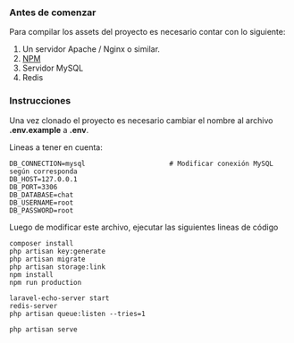 ### Antes de comenzar

Para compilar los assets del proyecto es necesario contar con lo siguiente:

1. Un servidor Apache / Nginx o similar.
2. [NPM](https://www.npmjs.com/)
3. Servidor MySQL
4. Redis

### Instrucciones 

Una vez clonado el proyecto es necesario cambiar el nombre al archivo **.env.example** a **.env**.

Lineas a tener en cuenta:

``` 
DB_CONNECTION=mysql                     # Modificar conexión MySQL según corresponda
DB_HOST=127.0.0.1
DB_PORT=3306
DB_DATABASE=chat
DB_USERNAME=root
DB_PASSWORD=root

``` 

Luego de modificar este archivo, ejecutar las siguientes lineas de código

```
composer install
php artisan key:generate
php artisan migrate
php artisan storage:link
npm install
npm run production

laravel-echo-server start                                                                                            
redis-server
php artisan queue:listen --tries=1

php artisan serve
```